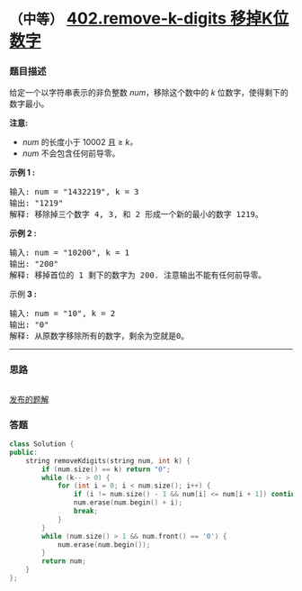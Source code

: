 # `（中等）` [402.remove-k-digits 移掉K位数字](https://leetcode-cn.com/problems/remove-k-digits/)

### 题目描述
<p>给定一个以字符串表示的非负整数&nbsp;<em>num</em>，移除这个数中的 <em>k </em>位数字，使得剩下的数字最小。</p>

<p><strong>注意:</strong></p>

<ul>
	<li><em>num</em> 的长度小于 10002 且&nbsp;≥ <em>k。</em></li>
	<li><em>num</em> 不会包含任何前导零。</li>
</ul>

<p><strong>示例 1 :</strong></p>

<pre>输入: num = "1432219", k = 3
输出: "1219"
解释: 移除掉三个数字 4, 3, 和 2 形成一个新的最小的数字 1219。
</pre>

<p><strong>示例 2 :</strong></p>

<pre>输入: num = "10200", k = 1
输出: "200"
解释: 移掉首位的 1 剩下的数字为 200. 注意输出不能有任何前导零。
</pre>

<p>示例<strong> 3 :</strong></p>

<pre>输入: num = "10", k = 2
输出: "0"
解释: 从原数字移除所有的数字，剩余为空就是0。
</pre>


---
### 思路
```
```

[发布的题解](https://leetcode-cn.com/problems/remove-k-digits/solution/remove-k-digits-by-ikaruga/)

### 答题
``` C++
class Solution {
public:
    string removeKdigits(string num, int k) {
        if (num.size() == k) return "0";
        while (k-- > 0) {
            for (int i = 0; i < num.size(); i++) {
                if (i != num.size() - 1 && num[i] <= num[i + 1]) continue;
                num.erase(num.begin() + i);
                break;
            }
        }
        while (num.size() > 1 && num.front() == '0') {
            num.erase(num.begin());
        }
        return num;
    }
};
```




